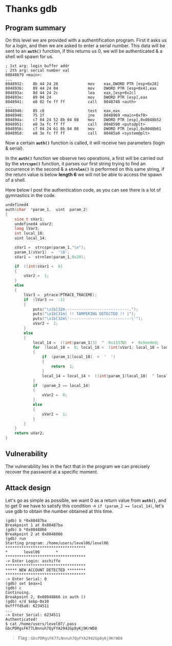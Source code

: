 # Thanks gdb

## Program summary
On this level we are provided with a authentification program. First it asks us for a login, and then we are asked to enter a serial number. This data will be sent to an **`auth()`** function, if this returns us 0, we will be authenticated & a shell will spawn for us.


```
; 1st arg: login buffer addr
; 2th arg: serial number val
08048879 <main>:
...
8048932:	8b 44 24 28          	mov    eax,DWORD PTR [esp+0x28]
8048936:	89 44 24 04          	mov    DWORD PTR [esp+0x4],eax
804893a:	8d 44 24 2c          	lea    eax,[esp+0x2c]
804893e:	89 04 24             	mov    DWORD PTR [esp],eax
8048941:	e8 02 fe ff ff       	call   8048748 <auth>
...
8048946:	85 c0                	test   eax,eax
8048948:	75 1f                	jne    8048969 <main+0xf0>
804894a:	c7 04 24 52 8b 04 08 	mov    DWORD PTR [esp],0x8048b52
8048951:	e8 3a fc ff ff       	call   8048590 <puts@plt>
8048956:	c7 04 24 61 8b 04 08 	mov    DWORD PTR [esp],0x8048b61
804895d:	e8 3e fc ff ff       	call   80485a0 <system@plt>
```

Now a certain **`auth()`** function is called, it will receive two parameters (login & serial).

In the **`auth()`** function we observe two operations, a first will be carried out by the **`strcspn()`** function, it parses our first string trying to find an occurrence in the second & a **`strnlen()`** is performed on this same string, if the return value is below **length 6** we will not be able to access the spawn of a shell.

Here below I post the authentication code, as you can see there is a lot of gymnastics in the code.

```c
undefined4
auth(char  *param_1,  uint  param_2)
{
	size_t sVar1;
	undefined4 uVar2;
	long lVar3;
	int local_18;
	uint local_14;

	sVar1 =  strcspn(param_1,"\n");
	param_1[sVar1]  =  '\0';
	sVar1 =  strnlen(param_1,0x20);

	if  ((int)sVar1 <  6)
	{
		uVar2 =  1;
	}
	else
	{
		lVar3 =  ptrace(PTRACE_TRACEME);
		if  (lVar3 ==  -1)
		{
			puts("\x1b[32m.---------------------------.");
			puts("\x1b[31m| !! TAMPERING DETECTED !! |");
			puts("\x1b[32m\'---------------------------\'");
			uVar2 =  1;
		}
		else
		{
			local_14 =  ((int)param_1[3]  ^  0x1337U)  +  0x5eeded;
			for  (local_18 =  0; local_18 <  (int)sVar1; local_18 = local_18 +  1)
			{
				if  (param_1[local_18]  <  '  ')
				{
					return  1;
				}
				local_14 = local_14 +  ((int)param_1[local_18]  ^ local_14)  %  0x539;
			}
			if  (param_2 == local_14)
			{
				uVar2 =  0;
			}
			else
			{
				uVar2 =  1;
			}
		}
	}
	return uVar2;
}
```

## Vulnerability
The vulnerability lies in the fact that in the program we can precisely recover the password at a specific moment.

## Attack design
Let's go as simple as possible, we want 0 as a return value from **`auth()`**, and to get 0 we have to satisfy this condition -> `if (param_2 == local_14)`, let's use gdb to obtain the number obtained at this time.
```
(gdb) b *0x80487ba
Breakpoint 1 at 0x80487ba
(gdb) b *0x8048866
Breakpoint 2 at 0x8048866
(gdb) run
Starting program: /home/users/level06/level06
***********************************
*		level06		  *
***********************************
-> Enter Login: aschiffe
***********************************
***** NEW ACCOUNT DETECTED ********
***********************************
-> Enter Serial: 0
(gdb) set $eax=1
(gdb) c
Continuing.
Breakpoint 2, 0x08048866 in auth ()
(gdb) x/d $ebp-0x10
0xffffd5a8:	6234511
...
-> Enter Serial: 6234511
Authenticated!
$ cat /home/users/level07/.pass
GbcPDRgsFK77LNnnuh7QyFYA2942Gp8yKj9KrWD8
```

> Flag : `GbcPDRgsFK77LNnnuh7QyFYA2942Gp8yKj9KrWD8`
